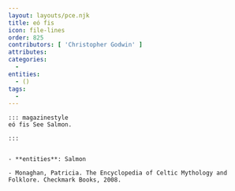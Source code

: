 ```yaml
---
layout: layouts/pce.njk
title: eó fis
icon: file-lines
order: 825
contributors: [ 'Christopher Godwin' ]
attributes:
categories:
  - 
entities:
  - ()
tags:
  - 
---
```

``` tab [group1:Info]
::: magazinestyle
eó fis See Salmon.

:::
```
``` tab [group1:Attributes]
```
``` tab [group1:Entities]
- **entities**: Salmon
```
``` tab [group1:Sources]
- Monaghan, Patricia. The Encyclopedia of Celtic Mythology and Folklore. Checkmark Books, 2008.
```
